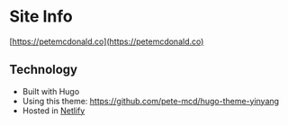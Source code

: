 # Site Info
[https://petemcdonald.co](https://petemcdonald.co)

## Technology
* Built with Hugo
* Using this theme: https://github.com/pete-mcd/hugo-theme-yinyang
* Hosted in [Netlify](https://www.netlify.com/)